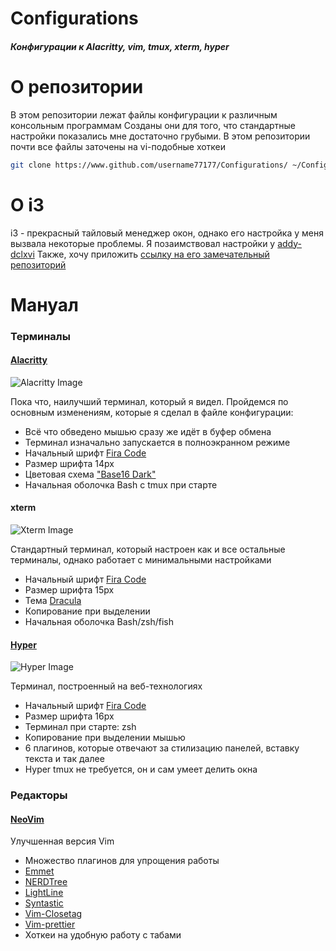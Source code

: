 # Configurations

##### Конфигурации к Alacritty, vim, tmux, xterm, hyper

# О репозитории

В этом репозитории лежат файлы конфигурации к различным консольным программам
Созданы они для того, что стандартные настройки показались мне достаточно грубыми. В этом репозитории почти все файлы заточены на vi-подобные хоткеи

```bash
git clone https://www.github.com/username77177/Configurations/ ~/Configurations
```

# О i3

i3 - прекрасный тайловый менеджер окон, однако его настройка у меня вызвала некоторые проблемы. Я позаимствовал настройки у [addy-dclxvi](https://github.com/addy-dclxvi/)
Также, хочу приложить [ссылку на его замечательный репозиторий](https://github.com/addy-dclxvi/i3-starterpack)

# Мануал

### Терминалы

#### [Alacritty](https://raw.github.com/alacritty/alacritty)

![Alacritty Image](https://raw.github.com/Username77177/Configurations/master/img/Alacritty.png)

Пока что, наилучший терминал, который я видел. Пройдемся по основным изменениям, которые я сделал в файле конфигурации:

- Всё что обведено мышью сразу же идёт в буфер обмена
- Терминал изначально запускается в полноэкранном режиме
- Начальный шрифт [Fira Code](https://github.com/tonsky/FiraCode)
- Размер шрифта 14px
- Цветовая схема ["Base16 Dark"](https://github.com/eendroroy/alacritty-theme)
- Начальная оболочка Bash с tmux при старте

#### xterm

![Xterm Image](https://raw.github.com/Username77177/Configurations/master/img/Xterm.png)

Стандартный терминал, который настроен как и все остальные терминалы, однако работает с минимальными настройками

- Начальный шрифт [Fira Code](https://github.com/tonsky/FiraCode)
- Размер шрифта 15px
- Тема [Dracula](https://github.com/dracula/xresources)
- Копирование при выделении
- Начальная оболочка Bash/zsh/fish

#### [Hyper](https://hyper.is/)

![Hyper Image](https://raw.github.com/Username77177/Configurations/master/img/Hyper.png)

Терминал, построенный на веб-технологиях

- Начальный шрифт [Fira Code](https://github.com/tonsky/FiraCode)
- Размер шрифта 16px
- Терминал при старте: zsh
- Копирование при выделении мышью
- 6 плагинов, которые отвечают за стилизацию панелей, вставку текста и так далее
- Hyper tmux не требуется, он и сам умеет делить окна

### Редакторы

#### [NeoVim](https://neovim.io/)

Улучшенная версия Vim

- Множество плагинов для упрощения работы
- [Emmet](https://github.com/mattn/emmet-vim)
- [NERDTree](https://github.com/preservim/nerdtree)
- [LightLine](https://github.com/itchyny/lightline.vim)
- [Syntastic](https://github.com/scrooloose/syntastic)
- [Vim-Closetag](https://github.com/alvan/vim-closetag)
- [Vim-prettier](https://github.com/prettier/vim-prettier)
- Хоткеи на удобную работу с табами
